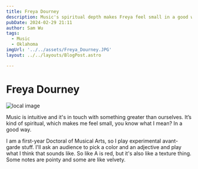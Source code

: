 ```yaml
---
title: Freya Dourney
description: Music's spiritual depth makes Freya feel small in a good way
pubDate: 2024-02-29 21:11
author: Sam Wu
tags:
  - Music
  - Oklahoma
imgUrl: '../../assets/Freya_Dourney.JPG'
layout: ../../layouts/BlogPost.astro

---
```

# Freya Dourney

![local image](../../assets/Freya_Dourney.JPG)

Music is intuitive and it's in touch with something greater than ourselves. It’s kind of spiritual, which makes me feel small, you know what I mean? In a good way.

I am a first-year Doctoral of Musical Arts, so I play experimental avant-garde stuff. I'll ask an audience to pick a color and an adjective and play what I think that sounds like. So like A is red, but it's also like a texture thing. Some notes are pointy and some are like velvety.


